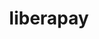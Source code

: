 ---
layout: redirect
title: liberapay
readable: Liberapay
name: fennifith
link: https://liberapay.com/fennifith/
---